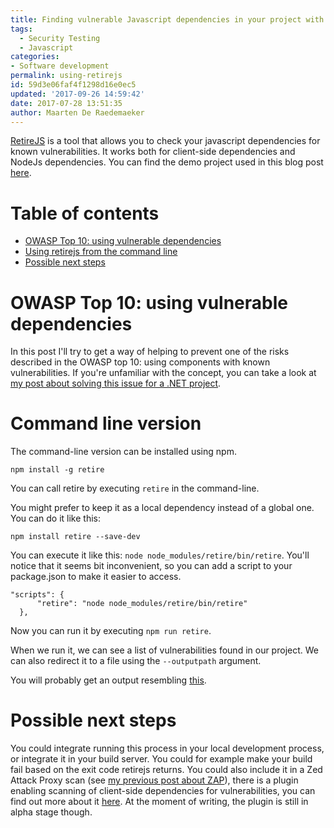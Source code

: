 ```yaml
---
title: Finding vulnerable Javascript dependencies in your project with RetireJS
tags:
  - Security Testing
  - Javascript
categories:
- Software development
permalink: using-retirejs
id: 59d3e06faf4f1298d16e0ec5
updated: '2017-09-26 14:59:42'
date: 2017-07-28 13:51:35
author: Maarten De Raedemaeker
---
```

[RetireJS](https://github.com/RetireJS/retire.js) is a tool that allows you to check your javascript dependencies for known vulnerabilities. 
It works both for client-side dependencies and NodeJs dependencies. 
You can find the demo project used in this blog post [here](https://github.com/maartenderaedemaeker/RetireJsDemo).
# Table of contents
* [OWASP Top 10: using vulnerable dependencies](#owasp)
* [Using retirejs from the command line](#commandline)
* [Possible next steps](#next-steps)

# <a name="owasp"></a>OWASP Top 10: using vulnerable dependencies
In this post I'll try to get a way of helping to prevent one of the risks described in the OWASP top 10: using components with known vulnerabilities. If you're unfamiliar with the concept, you can take a look at [my post about solving this issue for a .NET project](https://maartenderaedemaeker.be/2017/08/13/using-owasp-dependency-check/#owaspTopTen).
# <a name="commandline"></a> Command line version
The command-line version can be installed using npm. 
```
npm install -g retire
```

You can call retire by executing ```retire``` in the command-line.

You might prefer to keep it as a local dependency instead of a global one. You can do it like this:
```
npm install retire --save-dev
```

You can execute it like this: ```node node_modules/retire/bin/retire```.
You'll notice that it seems bit inconvenient, so you can add a script to your package.json to make it easier to access.
```
"scripts": {
	  "retire": "node node_modules/retire/bin/retire"
  },
```
Now you can run it by executing ```npm run retire```.

When we run it, we can see a list of vulnerabilities found in our project.
We can also redirect it to a file using the ```--outputpath``` argument.

You will probably get an output resembling [this](https://gist.github.com/maartenderaedemaeker/2ff80d960c971514ce6fd589c3e31bd8).

# <a name="next-steps"></a> Possible next steps
You could integrate running this process in your local development process, or integrate it in your build server. You could for example make your build fail based on the exit code retirejs returns. You could also include it in a Zed Attack Proxy scan (see [my previous post about ZAP](https://maartenderaedemaeker.be/2017/08/27/getting-started-with-zed-attack-proxy)), there is a plugin enabling scanning of client-side dependencies for vulnerabilities, you can find out more about it [here](https://github.com/h3xstream/burp-retire-js). At the moment of writing, the plugin is still in alpha stage though.



